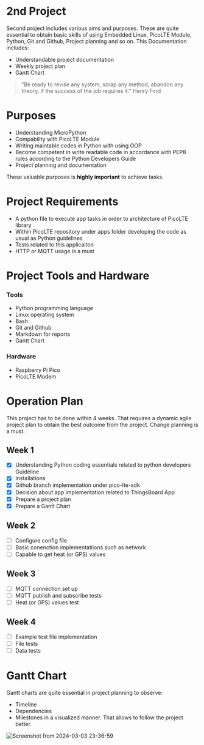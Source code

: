 # 2nd Project 

Second project includes various aims and purposes. These are quite essential to obtain basic skills of using Embedded Linux, PicoLTE Module, Python, Git and Github, Project planning and so on. This Documentation includes:

 - Understandable project documentation
 - Weekly project plan
 - Gantt Chart

> “Be ready to revise any system, scrap any method, abandon any theory, if the success of the job requires it.”     Henry Ford

# Purposes

 - Understanding MicroPython
 - Compability with PicoLTE Module
 - Writing maintable codes in Python with using OOP
 - Become competent in write readable code in accordance with PEP8 rules according to the Python Developers Guide
 - Project planning and documentation

These valuable purposes is **highly  important** to achieve tasks.

# Project Requirements

* A python file to execute app tasks in order to architecture of PicoLTE library
* Within PicoLTE repository under apps folder developing the code as usual as Python guidelines
* Tests related to this applicaiton
* HTTP or MQTT usage is a must

# Project Tools and Hardware

### Tools

 - Python programming language
 - Linux operating system
 - Bash
 - Git and Github
 - Markdown for reports
 - Gantt Chart
 
### Hardware

 - Raspberry Pi Pico
 - PicoLTE Modem
  

# Operation Plan

This project has to be done within 4 weeks. That requires a dynamic agile project plan to obtain the best outcome from the project. Change planning is a must.

## Week 1

 - [x] Understanding Python coding essentials related to python developers Guideline
 - [x] Installations
 - [x] Github branch implementation under pico-lte-sdk
 - [x] Decision about app implementation related to ThingsBoard App
 - [x] Prepare a project plan
 - [x] Prepare a Gantt Chart

## Week 2

 - [ ] Configure config file
 - [ ] Basic conenction implementatiions such as network
 - [ ] Capable to get heat (or GPS) values

## Week 3

 - [ ] MQTT connection set up
 - [ ] MQTT publish and subscribe tests
 - [ ] Heat (or GPS) values test

## Week 4

 - [ ] Example test file implementation
 - [ ] File tests
 - [ ] Data tests

# Gantt Chart

Gantt charts are quite essential in project planning to observe:

 - Timeline
 - Dependencies
 - Milestones
 in a visualized manner. That allows to follow the project better.

![Screenshot from 2024-03-03 23-36-59](https://github.com/mnyilmaz/Embedded-Linux/assets/68549106/e1987290-5f2c-45a5-8b0a-1072d9ec1679)

